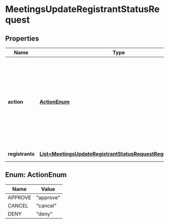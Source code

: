 

# MeetingsUpdateRegistrantStatusRequest


## Properties

| Name | Type | Description | Notes |
|------------ | ------------- | ------------- | -------------|
|**action** | [**ActionEnum**](#ActionEnum) | Registrant Status:    &#x60;approve&#x60; - Approve registrant.    &#x60;cancel&#x60; - Cancel previously approved registrant&#39;s registration.    &#x60;deny&#x60; - Deny registrant. |  |
|**registrants** | [**List&lt;MeetingsUpdateRegistrantStatusRequestRegistrantsInner&gt;**](MeetingsUpdateRegistrantStatusRequestRegistrantsInner.md) | List of registrants. |  [optional] |



## Enum: ActionEnum

| Name | Value |
|---- | -----|
| APPROVE | &quot;approve&quot; |
| CANCEL | &quot;cancel&quot; |
| DENY | &quot;deny&quot; |



